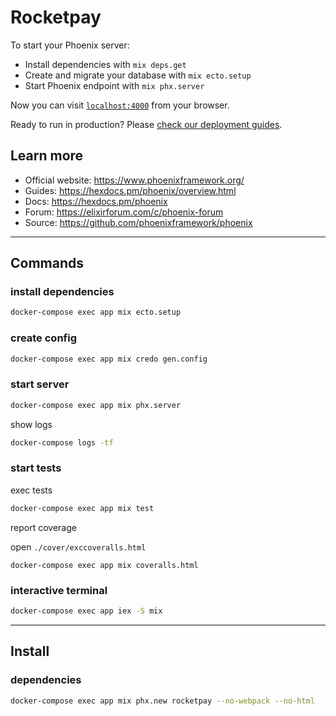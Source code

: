 # Rocketpay

To start your Phoenix server:

* Install dependencies with `mix deps.get`
* Create and migrate your database with `mix ecto.setup`
* Start Phoenix endpoint with `mix phx.server`

Now you can visit [`localhost:4000`](http://localhost:4000) from your browser.

Ready to run in production? Please [check our deployment guides](https://hexdocs.pm/phoenix/deployment.html).

## Learn more

* Official website: <https://www.phoenixframework.org/>
* Guides: <https://hexdocs.pm/phoenix/overview.html>
* Docs: <https://hexdocs.pm/phoenix>
* Forum: <https://elixirforum.com/c/phoenix-forum>
* Source: <https://github.com/phoenixframework/phoenix>

---

## Commands

### install dependencies

```bash
docker-compose exec app mix ecto.setup
```

### create config

```bash
docker-compose exec app mix credo gen.config 
```

### start server

```bash
docker-compose exec app mix phx.server
```

show logs

```bash
docker-compose logs -tf
```

### start tests

exec tests

```bash
docker-compose exec app mix test
```

report coverage

open `./cover/exccoveralls.html`

```
docker-compose exec app mix coveralls.html
```

### interactive terminal

```bash
docker-compose exec app iex -S mix
```

---

## Install

### dependencies

```bash
docker-compose exec app mix phx.new rocketpay --no-webpack --no-html
```
